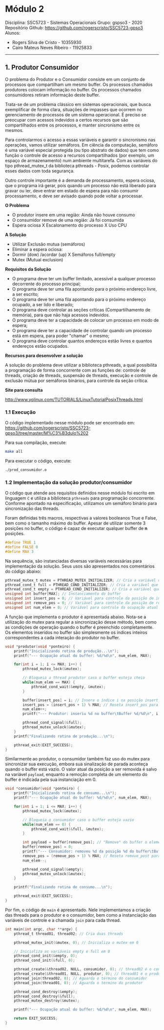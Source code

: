# Módulo 2

Disciplina: SSC5723 - Sistemas Operacionais
Grupo: gspso3 - 2020
Repositório Github: https://github.com/rogerscristo/SSC5723-gpso3
Alunos: 
- Rogers Silva de Cristo - 10355930
- Cairo Mateus Neves Ribeiro - 11925833
___
## 1.  Produtor Consumidor
O problema do Produtor e o Consumidor consiste em um conjunto de processos que compartilham um mesmo buffer. Os processos chamados produtores colocam informação no buffer. Os processos chamados consumidores retiram informação deste buffer. 

Trata-se de um problema clássico em sistemas operacionais, que busca exemplificar de forma clara, situações de impasses que ocorrem no gerenciamento de processos de um sistema operacional. É preciso se preocupar com acessos indevidos a certos recursos que são compartilhados entre os processos, e manter sincronismo entre os mesmos. 

Para controlarmos o acesso a essas variáveis e garantir o sincronismo nas operações, vamos utilizar semáforos. Em ciência da computação, semáforo é uma variável especial protegida (ou tipo abstrato de dados) que tem como função o controle de acesso a recursos compartilhados (por exemplo, um espaço de armazenamento) num ambiente multitarefa. Com as variáveis do tipo pthread_mutex_t da biblioteca pthreads - Posix, podemos controlar esses dados com toda segurança. 


Outro controle importante é a demanda de processamento, espera ociosa, que o programa irá gerar, pois quando um processo não está liberado para gravar ou ler, deve entrar em estado de espera para não consumir processamento, e deve ser avisado quando pode voltar a processar.

**O Problema**
- O produtor insere em uma região: Ainda não houve consumo
- O consumidor remove de uma região: Já foi consumida
- Espera ociosa X Escalonamento do processo X Uso CPU

**A Solução**
- Utilizar Exclusão mutua (semáforos)
- Eliminar a espera ociosa:
- Dormir (dow) /acordar (up) X Semáforos full/empty
- Mutex (Mutual exclusion)

**Requisitos da Solução**

- O programa deve ter um buffer limitado, acessível a qualquer processo decorrente do processo principal;
- O programa deve ter uma fila apontando para o próximo endereço livre, a ser escrito;
- O programa deve ter uma fila apontando para o próximo endereço ocupado, a ser lido e liberado;
- O programa deve controlar as seções críticas (Compartilhamento de memória), para que não haja acessos indevidos.
- O programa deve ter a capacidade de colocar um processo em modo de espera;
- O programa deve ter a capacidade de controlar quando um processo está em espera, para poder "chamar" o mesmo;
- O programa deve controlar quantos endereços estão livres e quantos endereços estão ocupados.


**Recursos para desenvolver a solução**

A solução do problema deve utilizar a biblioteca pthreads, a qual possibilita a programação de forma concorrente com as funções de: controle de threads, criação de threads, suspensão de threads, execução e controle de exclusão mútua por semáforos binários, para controle da seção crítica. 



**Site para consulta**

http://www.yolinux.com/TUTORIALS/LinuxTutorialPosixThreads.html


### 1.1 Execução
O código implementado nesse módulo pode ser encontrado em: https://github.com/rogerscristo/SSC5723-gpso3/tree/master/M%C3%B3dulo%202

Para sua compilação, execute:
```bash
make all
```

Para executar o código, execute:
```bash
./prod_consumidor.o
```

### 1.2 Implementação da solução produtor/consumidor
O código que atende aos requisitos definidos nesse módulo foi escrito em linguagem `C` e utiliza a biblioteca `pthreads` para programação concorrente. Conforme apontado na especificação, utilizamos um semáforo binário para sincronização das threads.


Foram definidas três macros, respectivas a valores booleanos True e False, bem como o tamanho máximo do buffer.
Apesar de utilizar somente 3 posições no buffer, o código é capaz de executar qualquer buffer de __n__ posições.

```c
#define TRUE 1
#define FALSE 0
#define MAX 3
```

Na sequência, são instanciadas diversas variáveis necessárias para implementação da solução. Seus usos são apresentados nos comentários do código abaixo:

```c
pthread_mutex_t mutex = PTHREAD_MUTEX_INITIALIZER; // Cria a variável de controle do mutex.
pthread_cond_t full = PTHREAD_COND_INITIALIZER; // Cria a variável que representa o buffer cheio.
pthread_cond_t empty = PTHREAD_COND_INITIALIZER; // Cria a variável que representa o buffer vazio.
unsigned int buffer[MAX]; // Instanciamento do buffer
unsigned int insert_pos = 0; // Variável para controle da posição de inserção no buffer
unsigned int remove_pos = 0; // Variável para controle da posição de remoção no buffer
unsigned int num_elem = 0; // Variável para controle da ocupação atual do buffer
```

A função que implementa o produtor é apresentada abaixo. Nota-se a utilização do mutex para regular a sincronização desse método, bem como as condições de operação quando o buffer é preenchido completamente. Os elementos inseridos no buffer são simplesmente os índices inteiros correspondentes a cada interação do produtor no buffer.
```c
void *produtor(void *ponteiro) {
    printf("Inicializando rotina de produção...\n");
    printf("--- Ocupação atual do buffer: %d/%d\n", num_elem, MAX);

    for(int i = 1; i <= MAX; i++) {
        pthread_mutex_lock(&mutex);

        // Bloqueia a thread produtor caso o buffer esteja cheio
        while(num_elem == MAX) {
            pthread_cond_wait(&empty, &mutex);
        }

        buffer[insert_pos] = i; // Insere o índice i na posição insert_pos do buffer
        insert_pos = (insert_pos + 1) % MAX; // Reseta insert_pos para 0 quando insert_pos == MAX
        num_elem++;
        printf("--- Produtor: inseriu %d no buffer\tBuffer %d/%d\n", i, num_elem, MAX);

        pthread_cond_signal(&full); 
        pthread_mutex_unlock(&mutex);
    }
    printf("Finalizando rotina de produção...\n");

    pthread_exit(EXIT_SUCCESS);
}
```

Similarmente ao produtor, o consumidor também faz uso do mutex para sincronizar sua execução, embora sua sinalização de parada aconteça quando o buffer está vazio. O valor atual da posição a ser removida é salvo na variável `payload`, enquanto a remoção completa de um elemento do buffer é indicada pela sua instanciação em 0.
```c
void *consumidor(void *ponteiro) {
    printf("Inicializando rotina de consumo...\n");
    printf("--- Ocupação atual do buffer: %d/%d\n", num_elem, MAX);

    for(int i = 1; i <= MAX; i++) {
        pthread_mutex_lock(&mutex);

        // Bloqueia o consumidor caso o buffer esteja vazio
        while(num_elem == 0) {
            pthread_cond_wait(&full, &mutex);
        }

        int payload = buffer[remove_pos]; // "Remove" do buffer o elemento na posição remove_pos e salva em payload
        buffer[remove_pos] = 0;
        printf("--- Consumidor: removeu %d da posição %d do buffer\tBuffer %d/%d\n", payload, remove_pos, num_elem, MAX);
        remove_pos = (remove_pos + 1) % MAX; // Reseta remove_post para 0 quando remove_pos == MAX
        num_elem--;

        pthread_cond_signal(&empty);
        pthread_mutex_unlock(&mutex);
    }

    printf("Finalizando rotina de consumo...\n");

    pthread_exit(EXIT_SUCCESS);
}
```

Por fim, o código de `main` é apresentado. Nele implementamos a criação das threads para o produtor e o consumidor, bem como a instanciação das variáveis de controle e a chamada `join` para cada thread.
```c
int main(int argc, char **argv) {
    pthread_t thread01, thread02; // Cria duas threads

    pthread_mutex_init(&mutex, 0); // Inicializa o mutex em 0

    // Inicializa as variáveis empty e full em 0
    pthread_cond_init(&empty, 0);
    pthread_cond_init(&full, 0);

    pthread_create(&thread02, NULL, consumidor, 0); // thread02 é o consumidor
    pthread_create(&thread01, NULL, produtor, 0); // thread01 é o produtor'
    pthread_join(thread02, 0); // Aguarda o término do consumidor
    pthread_join(thread01, 0); // Aguarda o término do produtor

    pthread_cond_destroy(&empty);
    pthread_cond_destroy(&full);
    pthread_mutex_destroy(&mutex);

    printf("--- Ocupação atual do buffer: %d/%d\n", num_elem, MAX);

    return EXIT_SUCCESS;
}
```